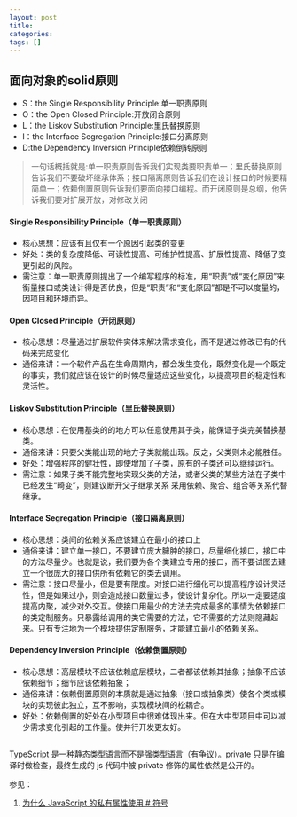 ```yaml
---
layout: post
title: 
categories: 
tags: []
---
```


## 面向对象的solid原则
* S：the Single Responsibility Principle:单一职责原则
* O：the Open Closed Principle:开放闭合原则
* L：the Liskov Substitution Principle:里氏替换原则
* I：the Interface Segregation Principle:接口分离原则
* D:the Dependency Inversion Principle依赖倒转原则

>一句话概括就是:单一职责原则告诉我们实现类要职责单一；里氏替换原则告诉我们不要破坏继承体系；接口隔离原则告诉我们在设计接口的时候要精简单一；依赖倒置原则告诉我们要面向接口编程。而开闭原则是总纲，他告诉我们要对扩展开放，对修改关闭

#### Single Responsibility Principle（单一职责原则）  
* 核心思想：应该有且仅有一个原因引起类的变更
* 好处：类的复杂度降低、可读性提高、可维护性提高、扩展性提高、降低了变更引起的风险。
* 需注意：单一职责原则提出了一个编写程序的标准，用“职责”或“变化原因”来衡量接口或类设计得是否优良，但是“职责”和“变化原因”都是不可以度量的，因项目和环境而异。

#### Open Closed Principle（开闭原则）
* 核心思想：尽量通过扩展软件实体来解决需求变化，而不是通过修改已有的代码来完成变化
* 通俗来讲：一个软件产品在生命周期内，都会发生变化，既然变化是一个既定的事实，我们就应该在设计的时候尽量适应这些变化，以提高项目的稳定性和灵活性。

#### Liskov Substitution Principle（里氏替换原则）
* 核心思想：在使用基类的的地方可以任意使用其子类，能保证子类完美替换基类。
* 通俗来讲：只要父类能出现的地方子类就能出现。反之，父类则未必能胜任。
* 好处：增强程序的健壮性，即使增加了子类，原有的子类还可以继续运行。
* 需注意：如果子类不能完整地实现父类的方法，或者父类的某些方法在子类中已经发生“畸变”，则建议断开父子继承关系 采用依赖、聚合、组合等关系代替继承。

#### Interface Segregation Principle（接口隔离原则）
* 核心思想：类间的依赖关系应该建立在最小的接口上
* 通俗来讲：建立单一接口，不要建立庞大臃肿的接口，尽量细化接口，接口中的方法尽量少。也就是说，我们要为各个类建立专用的接口，而不要试图去建立一个很庞大的接口供所有依赖它的类去调用。
* 需注意：接口尽量小，但是要有限度。对接口进行细化可以提高程序设计灵活性，但是如果过小，则会造成接口数量过多，使设计复杂化。所以一定要适度提高内聚，减少对外交互。使接口用最少的方法去完成最多的事情为依赖接口的类定制服务。只暴露给调用的类它需要的方法，它不需要的方法则隐藏起来。只有专注地为一个模块提供定制服务，才能建立最小的依赖关系。

#### Dependency Inversion Principle（依赖倒置原则）
* 核心思想：高层模块不应该依赖底层模块，二者都该依赖其抽象；抽象不应该依赖细节；细节应该依赖抽象；
* 通俗来讲：依赖倒置原则的本质就是通过抽象（接口或抽象类）使各个类或模块的实现彼此独立，互不影响，实现模块间的松耦合。
* 好处：依赖倒置的好处在小型项目中很难体现出来。但在大中型项目中可以减少需求变化引起的工作量。使并行开发更友好。


## 
TypeScript 是一种静态类型语言而不是强类型语言（有争议）。private 只是在编译时做检查，最终生成的 js 代码中被 private 修饰的属性依然是公开的。



参见：  
1. [为什么 JavaScript 的私有属性使用 # 符号](https://zhuanlan.zhihu.com/p/47166400)
